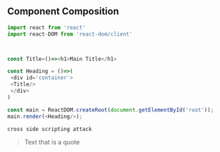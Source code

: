 ## Component Composition


```javascript
import react from 'react'
import react-DOM from 'react-dom/client'



const Title=()=><h1>Main Title</h1>

const Heading = ()=>(
 <div id='container'>
 <Title/>
 </div>
)

const main = ReactDOM.createRoot(document.getElementById('root'));
main.render(<Heading/>);

```


`cross side scripting attack`


> Text that is a quote